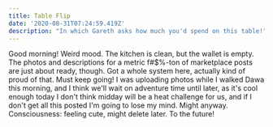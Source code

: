 ```yaml
---
title: Table Flip
date: '2020-08-31T07:24:59.419Z'
description: "In which Gareth asks how much you'd spend on this table!"
---
```


Good morning! Weird mood. The kitchen is clean, but the wallet is empty. The photos and descriptions for a metric f#\$%-ton of marketplace posts are just about ready, though. Got a whole system here, actually kind of proud of that. Must keep going! I was uploading photos while I walked Dawa this morning, and I think we'll wait on adventure time until later, as it's cool enough today I don't think midday will be a heat challenge for us, and if I don't get all this posted I'm going to lose my mind. Might anyway. Consciousness: feeling cute, might delete later. To the future!
